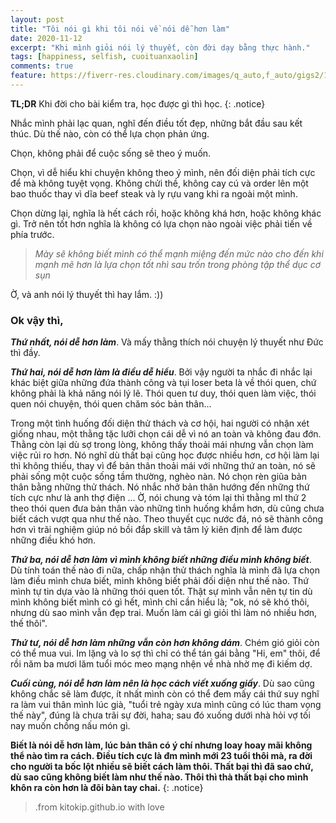 ```yaml
---
layout: post
title: "Tôi nói gì khi tôi nói về nói dễ hơn làm"
date: 2020-11-12
excerpt: "Khi mình giỏi nói lý thuyết, còn đời dạy bằng thực hành."
tags: [happiness, selfish, cuoituanxaolin]
comments: true
feature: https://fiverr-res.cloudinary.com/images/q_auto,f_auto/gigs2/154602312/original/73a9fa2826b65574183c74d622d5bd919a0ad5e2/create-chill-sad-music-video.jpg
---
```


**TL;DR** Khi đời cho bài kiểm tra, học được gì thì học.
{: .notice}

Nhắc mình phải lạc quan, nghĩ đến điều tốt đẹp, những bắt đầu sau kết thúc. Dù thế nào, còn có thể lựa chọn phản ứng.

Chọn, không phải để cuộc sống sẽ theo ý muốn.

Chọn, vì dễ hiểu khi chuyện không theo ý mình, nên đối diện phải tích cực để mà không tuyệt vọng. Không chửi thề, không cay cú và order lên một bao thuốc thay vì dĩa beef steak và ly rựu vang khi ra ngoài một mình.

Chọn dừng lại, nghĩa là hết cách rồi, hoặc không khá hơn, hoặc không khác gì.
Trở nên tốt hơn nghĩa là không có lựa chọn nào ngoài việc phải tiến về phía trước.

> _Mày sẽ không biết mình có thể mạnh miệng đến mức nào cho đến khi mạnh mẽ hơn là lựa chọn tốt nhì sau trốn trong phòng tập thể dục cơ sụn_

Ờ, và anh nói lý thuyết thì hay lắm. :))

### Ok vậy thì,

**_Thứ nhất, nói dễ hơn làm_**. Và mấy thằng thích nói chuyện lý thuyết như Đức thì đầy.

**_Thứ hai, nói dễ hơn làm là điều dễ hiểu_**. Bởi vậy người ta nhắc đi nhắc lại khác biệt giữa những đứa thành công và tụi loser beta là về thói quen, chứ không phải là khả năng nói lý lẽ. Thói quen tư duy, thói quen làm việc, thói quen nói chuyện, thói quen chăm sóc bản thân... 

Trong một tình huống đối diện thử thách và cơ hội, hai người có nhận xét giống nhau, một thằng tặc lưỡi chọn cái dễ vì nó an toàn và không đau đớn. Thằng còn lại dù sợ trong lòng, không thấy thoải mái nhưng vẫn chọn làm việc rủi ro hơn. Nó nghĩ dù thất bại cũng học được nhiều hơn, cơ hội làm lại thì không thiếu, thay vì để bản thân thoải mái với những thứ an toàn, nó sẽ phải sống một cuộc sống tầm thường, nghèo nàn. Nó chọn rèn giũa bản thân bằng những thử thách. Nó nhắc nhở bản thân hướng đến những thứ tích cực như là anh thợ điện ... Ờ, nói chung và tóm lại thì thằng ml thứ 2 theo thói quen đưa bản thân vào những tình huống khắm hơn, dù cũng chưa biết cách vượt qua như thế nào. Theo thuyết cục nước đá, nó sẽ thành công hơn vì trãi nghiệm giúp nó bồi đắp skill và tâm lý kiên định để làm được những điều khó hơn.

**_Thứ ba, nói dễ hơn làm vì mình không biết những điều mình không biết_**. Dù tính toán thế nào đi nữa, chấp nhận thử thách nghĩa là mình đã lựa chọn làm điều mình chưa biết, mình không biết phải đối diện như thế nào. Thứ mình tự tin dựa vào là những thói quen tốt. Thật sự mình vẫn nên tự tin dù mình không biết mình có gì hết, mình chỉ cần hiểu là; "ok, nó sẽ khó thôi, nhưng dù sao mình vẫn đẹp trai. Muốn làm cái gì giỏi thì làm nó nhiều hơn, thế thôi".

**_Thứ tư, nói dễ hơn làm những vẫn còn hơn không dám_**. Chém gió giỏi còn có thể mua vui. Im lặng và lo sợ thì chỉ có thể tán gái bằng "Hi, em" thôi, để rồi năm ba mươi lăm tuổi móc meo mạng nhện về nhà nhờ mẹ đi kiếm dợ.

**_Cuối cùng, nói dễ hơn làm nên là học cách viết xuống giấy_**. Dù sao cũng không chắc sẽ làm được, ít nhất mình còn có thể đem mấy cái thứ suy nghĩ ra làm vui thân mình lúc già, "tuổi trẻ ngày xưa mình cũng có lúc tham vọng thế này", đúng là chưa trãi sự đời, haha; sau đó xuống dưới nhà hỏi vợ tối nay muốn chồng nấu món gì.

**Biết là nói dễ hơn làm, lúc bản thân có ý chí nhưng loay hoay mãi không thể nào tìm ra cách. Điều tích cực là đm mình mới 23 tuổi thôi mà, ra đời cho người ta bốc lột nhiều sẽ biết cách làm thôi. Thất bại thì đã sao chứ, dù sao cũng không biết làm như thế nào. Thôi thì thà thất bại cho mình khôn ra còn hơn là đôi bàn tay chai.**
{: .notice}

> .from kitokip.github.io with love
